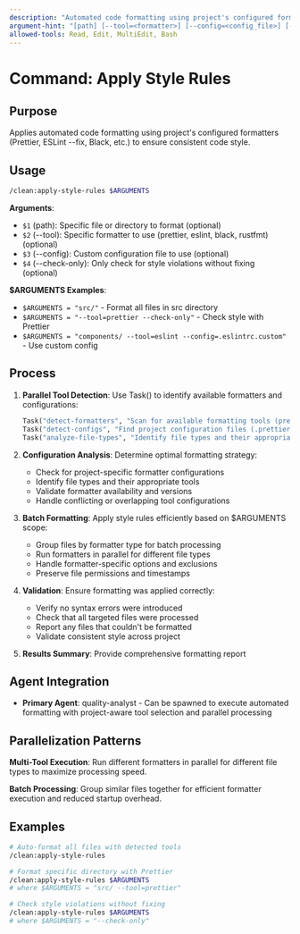 ```yaml
---
description: "Automated code formatting using project's configured formatter (prettier, eslint --fix, etc.)"
argument-hint: "[path] [--tool=<formatter>] [--config=<config_file>] [--check-only]"
allowed-tools: Read, Edit, MultiEdit, Bash
---
```


# Command: Apply Style Rules

## Purpose

Applies automated code formatting using project's configured formatters (Prettier, ESLint --fix, Black, etc.) to ensure consistent code style.

## Usage

```bash
/clean:apply-style-rules $ARGUMENTS
```

**Arguments**:

- `$1` (path): Specific file or directory to format (optional)
- `$2` (--tool): Specific formatter to use (prettier, eslint, black, rustfmt) (optional)
- `$3` (--config): Custom configuration file to use (optional)
- `$4` (--check-only): Only check for style violations without fixing (optional)

**$ARGUMENTS Examples**:

- `$ARGUMENTS = "src/"` - Format all files in src directory
- `$ARGUMENTS = "--tool=prettier --check-only"` - Check style with Prettier
- `$ARGUMENTS = "components/ --tool=eslint --config=.eslintrc.custom"` - Use custom config

## Process

1. **Parallel Tool Detection**: Use Task() to identify available formatters and configurations:

   ```python
   Task("detect-formatters", "Scan for available formatting tools (prettier, eslint, black, etc.)"),
   Task("detect-configs", "Find project configuration files (.prettierrc, .eslintrc, etc.)"),
   Task("analyze-file-types", "Identify file types and their appropriate formatters")
   ```

2. **Configuration Analysis**: Determine optimal formatting strategy:
   - Check for project-specific formatter configurations
   - Identify file types and their appropriate tools
   - Validate formatter availability and versions
   - Handle conflicting or overlapping tool configurations

3. **Batch Formatting**: Apply style rules efficiently based on $ARGUMENTS scope:
   - Group files by formatter type for batch processing
   - Run formatters in parallel for different file types
   - Handle formatter-specific options and exclusions
   - Preserve file permissions and timestamps

4. **Validation**: Ensure formatting was applied correctly:
   - Verify no syntax errors were introduced
   - Check that all targeted files were processed
   - Report any files that couldn't be formatted
   - Validate consistent style across project

5. **Results Summary**: Provide comprehensive formatting report

## Agent Integration

- **Primary Agent**: quality-analyst - Can be spawned to execute automated formatting with project-aware tool selection and parallel processing

## Parallelization Patterns

**Multi-Tool Execution**: Run different formatters in parallel for different file types to maximize processing speed.

**Batch Processing**: Group similar files together for efficient formatter execution and reduced startup overhead.

## Examples

```bash
# Auto-format all files with detected tools
/clean:apply-style-rules

# Format specific directory with Prettier
/clean:apply-style-rules $ARGUMENTS
# where $ARGUMENTS = "src/ --tool=prettier"

# Check style violations without fixing
/clean:apply-style-rules $ARGUMENTS
# where $ARGUMENTS = "--check-only"
